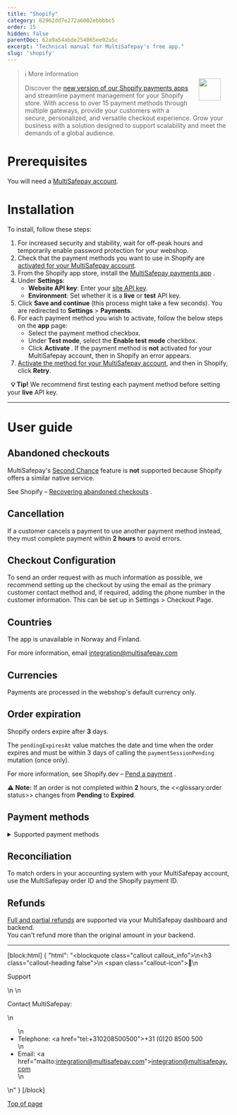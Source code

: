 ```yaml
---
title: "Shopify"
category: 62962dd7e272a6002ebbbbc5
order: 15
hidden: false
parentDoc: 62a9a54abde254065ee92a5c
excerpt: "Technical manual for MultiSafepay's free app."
slug: 'shopify'
---
```

<img src="https://raw.githubusercontent.com/MultiSafepay/docs/master/static/logo/Integrations/Shopify.svg" width="50" align="right" style="margin: 20px; max-height: 75px"/>

> ℹ More information
>
> Discover the [new version of our Shopify payments apps](/docs/shopify-payment-apps) and streamline payment management for your Shopify store. With access to over 15 payment methods through multiple gateways, provide your customers with a secure, personalized, and versatile checkout experience. Grow your business with a solution designed to support scalability and meet the demands of a global audience.

# Prerequisites

You will need a [MultiSafepay account](/docs/getting-started-guide/).

# Installation

To install, follow these steps:

1. For increased security and stability, wait for off-peak hours and temporarily enable password protection for your webshop.
2. Check that the payment methods you want to use in Shopify are [activated for your MultiSafepay account](/docs/payment-methods). 
3. From the Shopify app store, install the <a href="https://apps.shopify.com/multisafepay-payments" target="_blank">MultiSafepay payments app</a> <i class="fa fa-external-link" style="font-size:12px;color:#8b929e"></i>.
4. Under **Settings**:
   - **Website API key**: Enter your [site API key](/docs/sites#site-id-api-key-and-security-code).
   - **Environment**: Set whether it is a **live** or **test** API key.
5. Click **Save and continue** (this process might take a few seconds).
    You are redirected to **Settings** > **Payments**.
6. For each payment method you wish to activate, follow the below steps on the **app** page:
   - Select the payment method checkbox.
   - Under **Test mode**, select the **Enable test mode** checkbox.
   - Click **Activate <payment method>**.
    If the payment method is **not** activated for your MultiSafepay account, then in Shopify an error appears. 
7. [Activate the method for your MultiSafepay account](/docs/payment-methods), and then in Shopify, click **Retry**. 

&nbsp; **💡 Tip!** We recommend first testing each payment method before setting your **live** API key. 
<br>

---

# User guide

## Abandoned checkouts

MultiSafepay's [Second Chance](/docs/second-chance/) feature is **not** supported because Shopify offers a similar native service.

See Shopify – <a href="https://help.shopify.com/en/manual/orders/abandoned-checkouts" target="_blank">Recovering abandoned checkouts</a> <i class="fa fa-external-link" style="font-size:12px;color:#8b929e"></i>.

## Cancellation

If a customer cancels a payment to use another payment method instead, they must complete payment within **2 hours** to avoid errors.

## Checkout Configuration

To send an order request with as much information as possible, we recommend setting up the checkout by using the email as the primary customer contact method and, if required, adding the phone number in the customer information. This can be set up in Settings > Checkout Page.

## Countries

The app is unavailable in Norway and Finland. 

For more information, email <integration@multisafepay.com>

## Currencies

Payments are processed in the webshop's default currency only.

## Order expiration

Shopify orders expire after **3** days. 

The `pendingExpiresAt` value matches the date and time when the order expires and must be within 3 days of calling the `paymentSessionPending` mutation (once only).

For more information, see Shopify.dev – <a href="https://shopify.dev/apps/payments/processing-a-payment#pend-a-payment" target="_blank">Pend a payment</a> <i class="fa fa-external-link" style="font-size:12px;color:#8b929e"></i>.

**⚠️ Note:** If an order is not completed within **2** hours, the <<glossary:order status>> changes from **Pending** to **Expired**. 


## Payment methods

<details id="supported-payment-methods">
<summary>Supported payment methods</summary>
<br>

Once MultiSafepay is selected during the checkout, the customer is redirected to the payment page. 

**All active payment methods** (except BNPL methods) are available to be selected.


</details> 

## Reconciliation

To match orders in your accounting system with your MultiSafepay account, use the MultiSafepay order ID and the Shopify payment ID.

## Refunds

[Full and partial refunds](/docs/refund-payments/) are supported via your MultiSafepay dashboard and backend.  
You can't refund more than the original amount in your backend.

---

[block:html]
{
  "html": "<blockquote class=\"callout callout_info\">\n<h3 class=\"callout-heading false\">\n        <span class=\"callout-icon\">💬</span>\n        <p>Support</p>\n    </h3>\n  <p>Contact MultiSafepay:</p>\n  <ul>\n    <li>Telephone: <a href=\"tel:+310208500500\">+31 (0)20 8500 500</a></li>\n    <li>Email: <a href=\"mailto:integration@multisafepay.com\">integration@multisafepay.com</a></li>\n  </ul>  \n</blockquote>"
}
[/block]

[Top of page](#)
